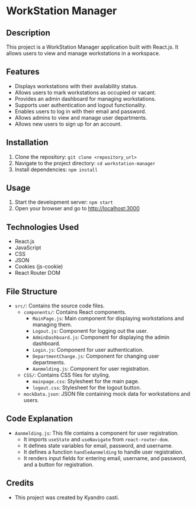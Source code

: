 # WorkStation Manager

## Description
This project is a WorkStation Manager application built with React.js. It allows users to view and manage workstations in a workspace.

## Features
- Displays workstations with their availability status.
- Allows users to mark workstations as occupied or vacant.
- Provides an admin dashboard for managing workstations.
- Supports user authentication and logout functionality.
- Enables users to log in with their email and password.
- Allows admins to view and manage user departments.
- Allows new users to sign up for an account.

## Installation
1. Clone the repository: `git clone <repository_url>`
2. Navigate to the project directory: `cd workstation-manager`
3. Install dependencies: `npm install`

## Usage
1. Start the development server: `npm start`
2. Open your browser and go to [http://localhost:3000](http://localhost:3000)

## Technologies Used
- React.js
- JavaScript
- CSS
- JSON
- Cookies (js-cookie)
- React Router DOM

## File Structure
- `src/`: Contains the source code files.
  - `components/`: Contains React components.
    - `MainPage.js`: Main component for displaying workstations and managing them.
    - `Logout.js`: Component for logging out the user.
    - `AdminDashboard.js`: Component for displaying the admin dashboard.
    - `Login.js`: Component for user authentication.
    - `DepartmentChange.js`: Component for changing user departments.
    - `Aanmelding.js`: Component for user registration.
  - `CSS/`: Contains CSS files for styling.
    - `mainpage.css`: Stylesheet for the main page.
    - `logout.css`: Stylesheet for the logout button.
  - `mockData.json`: JSON file containing mock data for workstations and users.

## Code Explanation
- `Aanmelding.js`: This file contains a component for user registration.
  - It imports `useState` and `useNavigate` from `react-router-dom`.
  - It defines state variables for email, password, and username.
  - It defines a function `handleAanmelding` to handle user registration.
  - It renders input fields for entering email, username, and password, and a button for registration.

## Credits
- This project was created by Kyandro casti.
